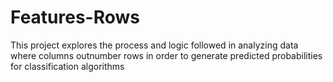 # Features-Rows
This project explores the process and logic followed in analyzing data where columns outnumber rows  in order to generate predicted probabilities for classification algorithms
